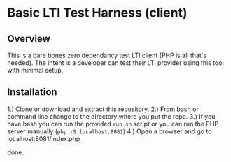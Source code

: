 # Basic LTI Test Harness (client)


## Overview

This is a bare bones zero dependancy test LTI client (PHP is all that's needed). The intent is a developer can test their LTI provider using this tool with minimal setup.

## Installation


1.) Clone or download and extract this repository.
2.) From bash or command line change to the directory where you put the repo.
3.) If you have bash you can run the provided `run.sh` script or you can run the PHP server manually (`php -S localhost:8081`)
4.) Open a browser and go to localhost:8081/index.php

done.
